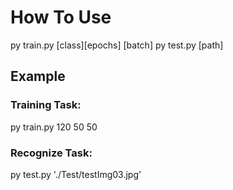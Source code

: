 # How To Use

py train.py [class][epochs] [batch]
py test.py [path]

## Example

### Training Task:

py train.py 120 50 50

### Recognize Task:

py test.py './Test/testImg03.jpg'
